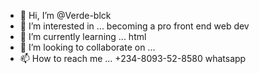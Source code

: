 - 👋 Hi, I’m @Verde-blck
- 👀 I’m interested in ... becoming a pro front end web dev
- 🌱 I’m currently learning ... html
- 💞️ I’m looking to collaborate on ...
- 📫 How to reach me ... +234-8093-52-8580 whatsapp

<!---
Verde-blck/Verde-blck is a ✨ special ✨ repository because its `README.md` (this file) appears on your GitHub profile.
You can click the Preview link to take a look at your changes.
--->
